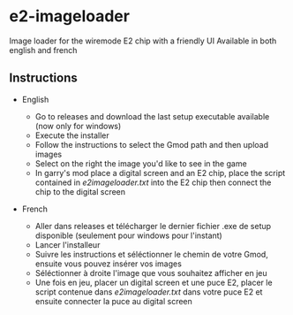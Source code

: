 # e2-imageloader
Image loader for the wiremode E2 chip with a friendly UI
Available in both english and french

## Instructions

- English
  - Go to releases and download the last setup executable available (now only for windows)
  - Execute the installer
  - Follow the instructions to select the Gmod path and then upload images
  - Select on the right the image you'd like to see in the game
  - In garry's mod place a digital screen and an E2 chip, place the script contained in *e2imageloader.txt* into the E2 chip then connect the chip to the digital screen

- French
  - Aller dans releases et télécharger le dernier fichier .exe de setup disponible (seulement pour windows pour l'instant)
  - Lancer l'installeur
  - Suivre les instructions et séléctionner le chemin de votre Gmod, ensuite vous pouvez insérer vos images
  - Séléctionner à droite l'image que vous souhaitez afficher en jeu
  - Une fois en jeu, placer un digital screen et une puce E2, placer le script contenue dans *e2imageloader.txt* dans votre puce E2 et ensuite connecter la puce au digital screen
